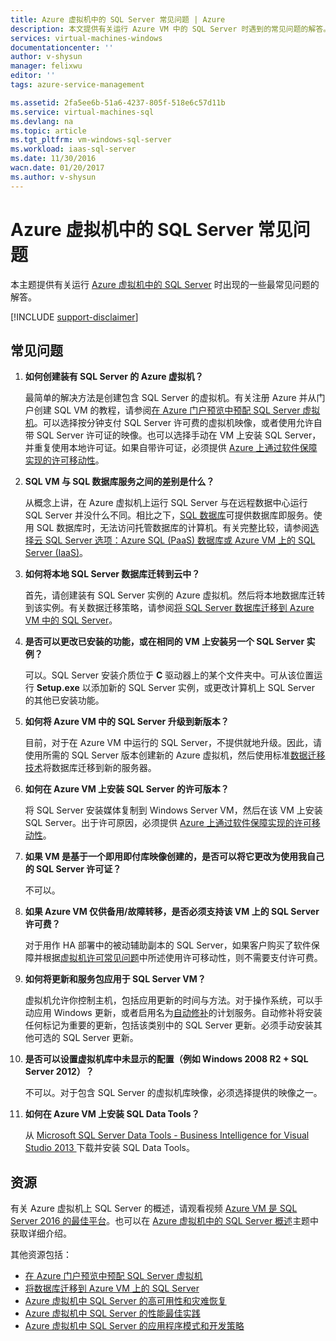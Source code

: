 ```yaml
---
title: Azure 虚拟机中的 SQL Server 常见问题 | Azure
description: 本文提供有关运行 Azure VM 中的 SQL Server 时遇到的常见问题的解答。
services: virtual-machines-windows
documentationcenter: ''
author: v-shysun
manager: felixwu
editor: ''
tags: azure-service-management

ms.assetid: 2fa5ee6b-51a6-4237-805f-518e6c57d11b
ms.service: virtual-machines-sql
ms.devlang: na
ms.topic: article
ms.tgt_pltfrm: vm-windows-sql-server
ms.workload: iaas-sql-server
ms.date: 11/30/2016
wacn.date: 01/20/2017
ms.author: v-shysun
---
```


# Azure 虚拟机中的 SQL Server 常见问题
本主题提供有关运行 [Azure 虚拟机中的 SQL Server](https://www.azure.cn/home/features/virtual-machines/#virtual-machine-SQLserver) 时出现的一些最常见问题的解答。

[!INCLUDE [support-disclaimer](../../includes/support-disclaimer.md)]

## 常见问题
1. **如何创建装有 SQL Server 的 Azure 虚拟机？**

    最简单的解决方法是创建包含 SQL Server 的虚拟机。有关注册 Azure 并从门户创建 SQL VM 的教程，请参阅[在 Azure 门户预览中预配 SQL Server 虚拟机](./virtual-machines-windows-portal-sql-server-provision.md)。可以选择按分钟支付 SQL Server 许可费的虚拟机映像，或者使用允许自带 SQL Server 许可证的映像。也可以选择手动在 VM 上安装 SQL Server，并重复使用本地许可证。如果自带许可证，必须提供 [Azure 上通过软件保障实现的许可移动性](https://www.azure.cn/pricing/license-mobility/)。
2. **SQL VM 与 SQL 数据库服务之间的差别是什么？**

    从概念上讲，在 Azure 虚拟机上运行 SQL Server 与在远程数据中心运行 SQL Server 并没什么不同。相比之下，[SQL 数据库](../sql-database/sql-database-technical-overview.md)可提供数据库即服务。使用 SQL 数据库时，无法访问托管数据库的计算机。有关完整比较，请参阅[选择云 SQL Server 选项：Azure SQL (PaaS) 数据库或 Azure VM 上的 SQL Server (IaaS)](../sql-database/sql-database-paas-vs-sql-server-iaas.md)。
3. **如何将本地 SQL Server 数据库迁转到云中？**

    首先，请创建装有 SQL Server 实例的 Azure 虚拟机。然后将本地数据库迁转到该实例。有关数据迁移策略，请参阅[将 SQL Server 数据库迁移到 Azure VM 中的 SQL Server](./virtual-machines-windows-migrate-sql.md)。
4. **是否可以更改已安装的功能，或在相同的 VM 上安装另一个 SQL Server 实例？**

    可以。SQL Server 安装介质位于 **C** 驱动器上的某个文件夹中。可从该位置运行 **Setup.exe** 以添加新的 SQL Server 实例，或更改计算机上 SQL Server 的其他已安装功能。
5. **如何将 Azure VM 中的 SQL Server 升级到新版本？**

    目前，对于在 Azure VM 中运行的 SQL Server，不提供就地升级。因此，请使用所需的 SQL Server 版本创建新的 Azure 虚拟机，然后使用标准[数据迁移技术](./virtual-machines-windows-migrate-sql.md)将数据库迁移到新的服务器。
6. **如何在 Azure VM 上安装 SQL Server 的许可版本？**

    将 SQL Server 安装媒体复制到 Windows Server VM，然后在该 VM 上安装 SQL Server。出于许可原因，必须提供 [Azure 上通过软件保障实现的许可移动性](https://www.azure.cn/pricing/license-mobility/)。
7. **如果 VM 是基于一个即用即付库映像创建的，是否可以将它更改为使用我自己的 SQL Server 许可证？**

    不可以。

7. **如果 Azure VM 仅供备用/故障转移，是否必须支持该 VM 上的 SQL Server 许可费？**

    对于用作 HA 部署中的被动辅助副本的 SQL Server，如果客户购买了软件保障并根据[虚拟机许可常见问题](https://azure.microsoft.com/zh-cn/pricing/licensing-faq/)中所述使用许可移动性，则不需要支付许可费。

8. **如何将更新和服务包应用于 SQL Server VM？**

    虚拟机允许你控制主机，包括应用更新的时间与方法。对于操作系统，可以手动应用 Windows 更新，或者启用名为[自动修补](./virtual-machines-windows-classic-sql-automated-patching.md)的计划服务。自动修补将安装任何标记为重要的更新，包括该类别中的 SQL Server 更新。必须手动安装其他可选的 SQL Server 更新。
9. **是否可以设置虚拟机库中未显示的配置（例如 Windows 2008 R2 + SQL Server 2012）？**

    不可以。对于包含 SQL Server 的虚拟机库映像，必须选择提供的映像之一。
10. **如何在 Azure VM 上安装 SQL Data Tools？**

     从 [Microsoft SQL Server Data Tools - Business Intelligence for Visual Studio 2013 ](https://www.microsoft.com/download/details.aspx?id=42313) 下载并安装 SQL Data Tools。

## 资源
有关 Azure 虚拟机上 SQL Server 的概述，请观看视频 [Azure VM 是 SQL Server 2016 的最佳平台](https://channel9.msdn.com/Events/DataDriven/SQLServer2016/Azure-VM-is-the-best-platform-for-SQL-Server-2016)。也可以在 [Azure 虚拟机中的 SQL Server 概述](./virtual-machines-windows-sql-server-iaas-overview.md)主题中获取详细介绍。

其他资源包括：

* [在 Azure 门户预览中预配 SQL Server 虚拟机](./virtual-machines-windows-portal-sql-server-provision.md)
* [将数据库迁移到 Azure VM 上的 SQL Server](./virtual-machines-windows-migrate-sql.md)
* [Azure 虚拟机中 SQL Server 的高可用性和灾难恢复](./virtual-machines-windows-sql-high-availability-dr.md)
* [Azure 虚拟机中 SQL Server 的性能最佳实践](./virtual-machines-windows-sql-performance.md)
* [Azure 虚拟机中 SQL Server 的应用程序模式和开发策略](./virtual-machines-windows-sql-server-app-patterns-dev-strategies.md)

<!---HONumber=Mooncake_0116_2017-->